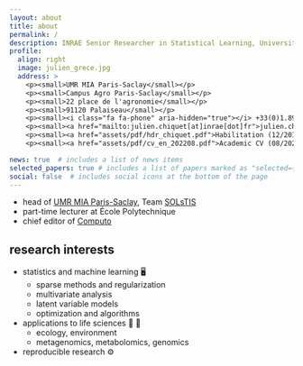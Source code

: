 ```yaml
---
layout: about
title: about
permalink: /
description: INRAE Senior Researcher in Statistical Learning, Université Paris-Saclay, AgroParisTech, INRAE
profile:
  align: right
  image: julien_grece.jpg
  address: >
    <p><small>UMR MIA Paris-Saclay</small></p>
    <p><small>Campus Agro Paris-Saclay</small></p>
    <p><small>22 place de l'agronomie</small></p>
    <p><small>91120 Palaiseau</small></p>
    <p><small><i class="fa fa-phone" aria-hidden="true"></i> +33(0)1.89.10.09.37 </small></p>
    <p><small><a href="mailto:julien.chiquet[at]inrae[dot]fr">julien.chiquet[at]inrae[dot]fr</a</small></p>
    <p><small><a href="assets/pdf/hdr_chiquet.pdf">Habilitation (12/2015)</a></small></p>
    <p><small><a href="assets/pdf/cv_en_202208.pdf">Academic CV (08/2022)</a></small></p>

news: true  # includes a list of news items
selected_papers: true # includes a list of papers marked as "selected={true}"
social: false  # includes social icons at the bottom of the page
---
```


- head of <a href="https://www6.inrae.fr/mia-paris">UMR MIA Paris-Saclay</a>, Team [SOLsTIS](https://www6.inrae.fr/mia-paris/Equipes/SOLsTIS)
- part-time lecturer at École Polytechnique
- chief editor of [Computo](https://computo.sfds.asso.fr/)

## research interests

- statistics and machine learning :desktop_computer: 
   - sparse methods and regularization
   - multivariate analysis
   - latent variable models
   - optimization and algorithms
- applications to life sciences :seedling: :bee: 
   - ecology, environment
   - metagenomics, metabolomics, genomics
- reproducible research :gear:

